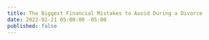 ```yaml
---
title: The Biggest Financial Mistakes to Avoid During a Divorce
date: 2022-02-21 05:00:00 -05:00
published: false
---
```


